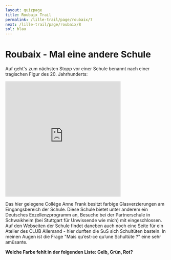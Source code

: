 ```yaml
---
layout: quizpage
title: Roubaix Trail
permalink: /lille-trail/page/roubaix/7
next: /lille-trail/page/roubaix/8
sol: blau
---
```


# Roubaix - Mal eine andere Schule

Auf geht's zum nächsten Stopp vor einer Schule benannt nach einer tragischen Figur des 20. Jahrhunderts:

<iframe src="https://www.google.com/maps/embed?pb=!1m17!1m12!1m3!1d791.49554154047!2d3.1755674561789373!3d50.69400899509673!2m3!1f0!2f0!3f0!3m2!1i1024!2i768!4f13.1!3m2!1m1!2zNTDCsDQxJzM4LjMiTiAzwrAxMCczMi4wIkU!5e0!3m2!1sfr!2sch!4v1725185646436!5m2!1sfr!2sch" width="360" height="360" style="border:0;" allowfullscreen="" loading="lazy" referrerpolicy="no-referrer-when-downgrade"></iframe><br>

Das hier gelegene Collège Anne Frank besitzt farbige Glasverzierungen am Eingangsbereich der Schule. Diese Schule bietet
unter anderem ein Deutsches Exzellenzprogramm an, Besuche bei der Partnerschule in Schwaikheim (bei Stuttgart für
Unwissende wie mich) mit eingeschlossen. Auf den Webseiten der Schule findet daneben auch noch eine Seite für ein
Atelier des CLUB Allemand - hier durften die SuS sich Schultüten basteln. In meinen Augen ist die Frage "Mais qu’est-ce
qu’une Schultüte ?" eine sehr amüsante.

**Welche Farbe fehlt in der folgenden Liste: Gelb, Grün, Rot?**
